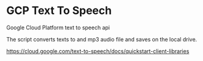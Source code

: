 # GCP Text To Speech

Google Cloud Platform text to speech api

The script converts texts to and mp3 audio file and saves on the local drive.

https://cloud.google.com/text-to-speech/docs/quickstart-client-libraries


